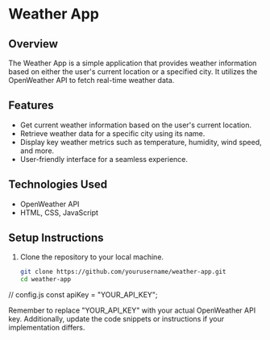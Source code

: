# Weather App

## Overview
The Weather App is a simple application that provides weather information based on either the user's current location or a specified city. It utilizes the OpenWeather API to fetch real-time weather data.

## Features
- Get current weather information based on the user's current location.
- Retrieve weather data for a specific city using its name.
- Display key weather metrics such as temperature, humidity, wind speed, and more.
- User-friendly interface for a seamless experience.

## Technologies Used
- OpenWeather API
- HTML, CSS, JavaScript

## Setup Instructions
1. Clone the repository to your local machine.
   ```bash
   git clone https://github.com/yourusername/weather-app.git
   cd weather-app
// config.js
const apiKey = "YOUR_API_KEY";


Remember to replace "YOUR_API_KEY" with your actual OpenWeather API key. Additionally, update the code snippets or instructions if your implementation differs.


